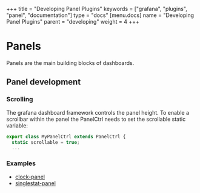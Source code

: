 +++
title = "Developing Panel Plugins"
keywords = ["grafana", "plugins", "panel", "documentation"]
type = "docs"
[menu.docs]
name = "Developing Panel Plugins"
parent = "developing"
weight = 4
+++


# Panels

Panels are the main building blocks of dashboards.

## Panel development


### Scrolling
The grafana dashboard framework controls the panel height.  To enable a scrollbar within the panel the PanelCtrl needs to set the scrollable static variable:

```javascript
export class MyPanelCtrl extends PanelCtrl {
  static scrollable = true;
  ...
```



### Examples

- [clock-panel](https://github.com/grafana/clock-panel)
- [singlestat-panel](https://github.com/grafana/grafana/blob/master/public/app/plugins/panel/singlestat/module.ts)

